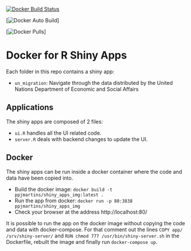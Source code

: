 [![Docker Build Status](https://img.shields.io/docker/cloud/build/ppjmartins/shiny_apps_img)](https://hub.docker.com/repository/docker/ppjmartins/shiny_apps_img/builds)

[![Docker Auto Build](https://img.shields.io/docker/cloud/automated/ppjmartins/shiny_apps_img)]

[![Docker Pulls](https://img.shields.io/docker/pulls/ppjmartins/shiny_apps_img)]


# Docker for R Shiny Apps

Each folder in this repo contains a shiny app:

* `un_migration`: Navigate through the data distributed by the United Nations Department of Economic and Social Affairs

## Applications

The shiny apps are composed of 2 files:
* `ui.R` handles all the UI related code.
* `server.R` deals with backend changes to update the UI.

## Docker

The shiny apps can be run inside a docker container where the code and data have been copied into.

* Build the docker image: `docker build -t ppjmartins/shiny_apps_img:latest .`
* Run the app from docker: `docker run -p 80:3838 ppjmartins/shiny_apps_img`
* Check your browser at the address http://localhost:80/

It is possible to run the app on the docker image without copying the code and data with docker-compose. 
For that comment out the lines `COPY app/ /srv/shiny-server/` and `RUN chmod 777 /usr/bin/shiny-server.sh` in the Dockerfile, rebuilt the image and finally run `docker-compose up`.
